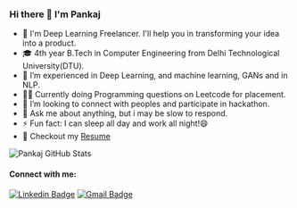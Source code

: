 ### Hi there 👋 I'm Pankaj

- 👨 I'm Deep Learning Freelancer. I'll help you in transforming your idea into a product. 
- 🎓 4th year B.Tech in Computer Engineering from Delhi Technological University(DTU).
- 🔭 I’m experienced in  Deep Learning, and machine learning, GANs and in NLP. 
- 👨‍💻 Currently doing Programming questions on Leetcode for placement.
- 👯 I’m looking to connect with peoples and participate in hackathon.
- 💬 Ask me about anything, but i may be slow to respond.
- ⚡ Fun fact: I can sleep all day and work all night!😄
- 📝 Checkout my [Resume](https://drive.google.com/file/d/1T8Hellb7RtQD8iXZIJc70FE8pyCulcLw/view?usp=sharing)

![Pankaj GitHub Stats](https://github-readme-stats.vercel.app/api?username=pankajrajput0312&hide=[%22issues%22,%22contribs%22]&show_icons=true&title_color=fff&icon_color=79ff97&text_color=9f9f9f&bg_color=151515)
<!---
![Pankaj MostLanguage Stats](https://github-readme-stats.vercel.app/api/top-langs/?username=pankajrajput0312&hide=[%22issues%22,%22contribs%22]&show_icons=true&title_color=fff&icon_color=79ff97&text_color=9f9f9f&bg_color=151515)
--->


#### **Connect with me:**
[![Linkedin Badge](https://img.shields.io/badge/-pankajrajput0312-blue?style=flat-square&logo=linkedin&logoColor=white%27)](https://www.linkedin.com/in/pankaj-rajput-6551b61a0)
[![Gmail Badge](https://img.shields.io/badge/-pankajrajput020010-d14836?style=flat-square&logo=Gmail&logoColor=white&link=mailto:pankajrajput020010@gmail.com)](mailto:pankajrajput020010@gmail.com)

